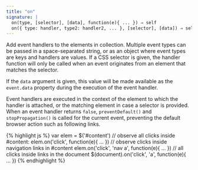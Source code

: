 ```yaml
---
title: "on"
signature: |
  on(type, [selector], [data], function(e){ ... }) ⇒ self
  on({ type: handler, type2: handler2, ... }, [selector], [data]) ⇒ self
---
```


Add event handlers to the elements in collection. Multiple event types can be
passed in a space-separated string, or as an object where event types are keys
and handlers are values. If a CSS selector is given, the handler function will 
only be called when an event originates from an element that matches the selector.

If the `data` argument is given, this value will be made available as the
`event.data` property during the execution of the event handler.

Event handlers are executed in the context of the element to which the handler
is attached, or the matching element in case a selector is provided. When an
event handler returns `false`, `preventDefault()` and `stopPropagation()` is called for the current
event, preventing the default browser action such as following links.

{% highlight js %}
var elem = $('#content')
// observe all clicks inside #content:
elem.on('click', function(e){ ... })
// observe clicks inside navigation links in #content
elem.on('click', 'nav a', function(e){ ... })
// all clicks inside links in the document
$(document).on('click', 'a', function(e){ ... })
{% endhighlight %}
